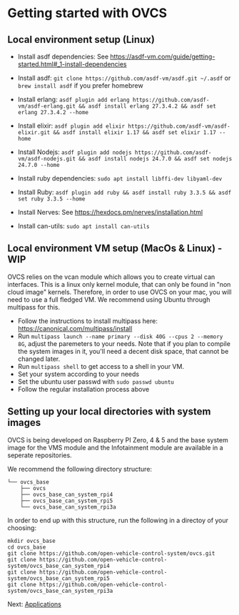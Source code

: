 # Getting started with OVCS

## Local environment setup (Linux)

* Install asdf dependencies: See https://asdf-vm.com/guide/getting-started.html#_1-install-dependencies

* Install asdf: `git clone https://github.com/asdf-vm/asdf.git ~/.asdf` or `brew install asdf` if you prefer homebrew
* Install erlang:  `asdf plugin add erlang https://github.com/asdf-vm/asdf-erlang.git && asdf install erlang 27.3.4.2 && asdf set erlang 27.3.4.2 --home`
* Install elixir: `asdf plugin add elixir https://github.com/asdf-vm/asdf-elixir.git && asdf install elixir 1.17 && asdf set elixir 1.17 --home`
* Install Nodejs: `asdf plugin add nodejs https://github.com/asdf-vm/asdf-nodejs.git && asdf install nodejs 24.7.0 && asdf set nodejs 24.7.0 --home`
* Install ruby dependencies: `sudo apt install libffi-dev libyaml-dev`
* Install Ruby: `asdf plugin add ruby && asdf install ruby 3.3.5 && asdf set ruby 3.3.5 --home`
* Install Nerves: See https://hexdocs.pm/nerves/installation.html
* Install can-utils: `sudo apt install can-utils`

## Local environment VM setup (MacOs & Linux) - WIP

OVCS relies on the vcan module which allows you to create virtual can interfaces. This is a linux only kernel module, that can only be found in "non cloud image" kernels. Therefore, in order to use OVCS on your mac, you will need to use a full fledged VM. We recommend using Ubuntu through multipass for this.

* Follow the instructions to install multipass here: https://canonical.com/multipass/install
* Run `multipass launch --name primary --disk 40G --cpus 2 --memory 8G`, adjust the paremeters to your needs. Note that if you plan to compile the system images in it, you'll need a decent disk space, that cannot be changed later.
* Run `multipass shell` to get access to a shell in your VM.
* Set your system according to your needs
* Set the ubuntu user passwd with `sudo passwd ubuntu`
* Follow the regular installation process above

## Setting up your local directories with system images

OVCS is being developed on Raspberry PI Zero, 4 & 5 and the base system image for the VMS module and the Infotainment module are available in a seperate repositories.

We recommend the following directory structure:

```
└── ovcs_base
    ├── ovcs
    ├── ovcs_base_can_system_rpi4
    ├── ovcs_base_can_system_rpi5
    └── ovcs_base_can_system_rpi3a
```

In order to end up with this structure, run the following in a directoy of your choosing:

```
mkdir ovcs_base
cd ovcs_base
git clone https://github.com/open-vehicle-control-system/ovcs.git
git clone https://github.com/open-vehicle-control-system/ovcs_base_can_system_rpi4
git clone https://github.com/open-vehicle-control-system/ovcs_base_can_system_rpi5
git clone https://github.com/open-vehicle-control-system/ovcs_base_can_system_rpi3a
```

Next: [Applications](./applications.md)
